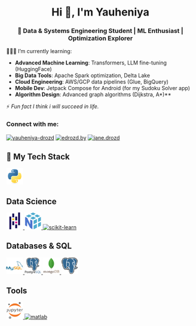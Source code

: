 <h1 align="center">Hi 👋, I'm Yauheniya</h1>
<h3 align="center">🚀 Data & Systems Engineering Student | ML Enthusiast | Optimization Explorer</h3>


🌱👩‍🎓 I’m currently learning:
  - **Advanced Machine Learning**: Transformers, LLM fine-tuning (HuggingFace)
  - **Big Data Tools**: Apache Spark optimization, Delta Lake
  - **Cloud Engineering**: AWS/GCP data pipelines (Glue, BigQuery)
  - **Mobile Dev**: Jetpack Compose for Android (for my Sudoku Solver app)
  - **Algorithm Design**: Advanced graph algorithms (Dijkstra, A*)**

  ⚡ *Fun fact I think i will succeed in life.*

<h3 align="left">Connect with me:</h3>
<p align="left">
<a href="https://linkedin.com/in/yauheniya-drozd" target="blank"><img align="center" src="https://raw.githubusercontent.com/rahuldkjain/github-profile-readme-generator/master/src/images/icons/Social/linked-in-alt.svg" alt="yauheniya-drozd" height="30" width="40" /></a>
<a href="https://fb.com/edrozd.by" target="blank"><img align="center" src="https://raw.githubusercontent.com/rahuldkjain/github-profile-readme-generator/master/src/images/icons/Social/facebook.svg" alt="edrozd.by" height="30" width="40" /></a>
<a href="https://instagram.com/jane.drozd" target="blank"><img align="center" src="https://raw.githubusercontent.com/rahuldkjain/github-profile-readme-generator/master/src/images/icons/Social/instagram.svg" alt="jane.drozd" height="30" width="40" /></a>
</p>

<h2 align="left">🚀 My Tech Stack</h2>

<p align="left">
  <!-- Programming Languages -->
  <a href="https://www.python.org" target="_blank" rel="noreferrer">
    <img src="https://raw.githubusercontent.com/devicons/devicon/master/icons/python/python-original.svg" alt="python" width="45" height="45"/>
  </a>
  
  ## Data Science
  <a href="https://pandas.pydata.org/" target="_blank" rel="noreferrer">
    <img src="https://raw.githubusercontent.com/devicons/devicon/master/icons/pandas/pandas-original.svg" alt="pandas" width="45" height="45"/>
  </a>
  <a href="https://numpy.org/" target="_blank" rel="noreferrer">
    <img src="https://raw.githubusercontent.com/devicons/devicon/master/icons/numpy/numpy-original.svg" alt="numpy" width="45" height="45"/>
  </a>
  <a href="https://scikit-learn.org/" target="_blank" rel="noreferrer">
    <img src="https://upload.wikimedia.org/wikipedia/commons/0/05/Scikit_learn_logo_small.svg" alt="scikit-learn" width="45" height="45"/>
  </a>

  ## Databases & SQL
  <a href="https://www.mysql.com/" target="_blank" rel="noreferrer">
    <img src="https://raw.githubusercontent.com/devicons/devicon/master/icons/mysql/mysql-original-wordmark.svg" alt="mysql" width="45" height="45"/>
  </a>
  <a href="https://www.postgresql.org/" target="_blank" rel="noreferrer">
    <img src="https://raw.githubusercontent.com/devicons/devicon/master/icons/postgresql/postgresql-original-wordmark.svg" alt="postgresql" width="45" height="45"/>
  </a>
  <a href="https://www.mongodb.com/" target="_blank" rel="noreferrer">
    <img src="https://raw.githubusercontent.com/devicons/devicon/master/icons/mongodb/mongodb-original-wordmark.svg" alt="mongodb" width="45" height="45"/>
  </a>
  <a href="https://en.wikipedia.org/wiki/SQL" target="_blank" rel="noreferrer">
    <img src="https://raw.githubusercontent.com/devicons/devicon/master/icons/postgresql/postgresql-original.svg" alt="sql" width="45" height="45"/>
  </a>

  ## Tools
  <a href="https://jupyter.org/" target="_blank" rel="noreferrer">
    <img src="https://raw.githubusercontent.com/devicons/devicon/master/icons/jupyter/jupyter-original-wordmark.svg" alt="jupyter" width="45" height="45"/>
  </a>
  <a href="https://www.mathworks.com/" target="_blank" rel="noreferrer">
    <img src="https://upload.wikimedia.org/wikipedia/commons/2/21/Matlab_Logo.png" alt="matlab" width="45" height="45"/>
  </a>
</p>
